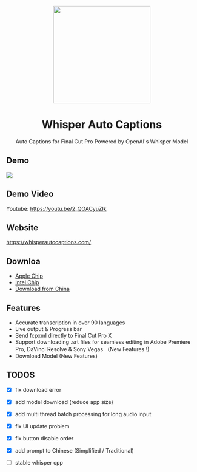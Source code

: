 <p align="center">
    <img height="256" src="https://github.com/shaishaicookie/fcpx-auto-captions/blob/main/Whisper%20Auto%20Captions/Assets.xcassets/AppIcon.appiconset/1024.png" />
</p>
<h1 align="center">Whisper Auto Captions</h1>
<p align="center">Auto Captions for Final Cut Pro Powered by OpenAI's Whisper Model</p>

## Demo 
<img src="demo.gif">

## Demo Video
Youtube: [https://youtu.be/2_QOACyuZIk
](https://youtu.be/n1qMG87aJcw)
## Website
https://whisperautocaptions.com/


## Downloa
* [Apple Chip](https://drive.google.com/file/d/1RGnyiPTWGtHn8hSHElsB72gZtx9nSAXQ/view?usp=sharing)
* [Intel Chip](https://drive.google.com/file/d/1AgU3_XNimv1Z_pE5VeFYyhG9O_eFaina/view?usp=sharing) 
* [Download from China](https://vu3mopq3x8.feishu.cn/docx/Go9IdrSkpochcoxpgHfcl7nhn2d)

## Features
* Accurate transcription in over 90 languages
* Live output & Progress bar
* Send fcpxml directly to Final Cut Pro X
* Support downloading .srt files for seamless editing in Adobe Premiere Pro, DaVinci Resolve & Sony Vegas （New Features !)
* Download Model (New Features)


## TODOS
- [x] fix download error
- [x] add model download (reduce app size)
- [x] add multi thread batch processing for long audio input
- [x] fix UI update problem
- [x] fix button disable order
- [x] add prompt to Chinese (Simplified / Traditional)
- [ ] stable whisper cpp





